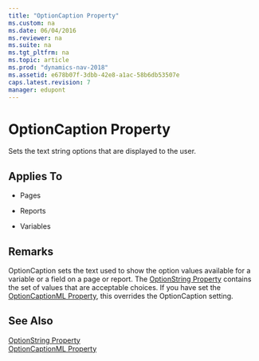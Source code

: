 ```yaml
---
title: "OptionCaption Property"
ms.custom: na
ms.date: 06/04/2016
ms.reviewer: na
ms.suite: na
ms.tgt_pltfrm: na
ms.topic: article
ms.prod: "dynamics-nav-2018"
ms.assetid: e678b07f-3dbb-42e8-a1ac-58b6db53507e
caps.latest.revision: 7
manager: edupont
---
```

# OptionCaption Property
Sets the text string options that are displayed to the user.  
  
## Applies To  
  
-   Pages  
  
-   Reports  
  
-   Variables  
  
## Remarks  
 OptionCaption sets the text used to show the option values available for a variable or a field on a page or report. The [OptionString Property](OptionString-Property.md) contains the set of values that are acceptable choices. If you have set the [OptionCaptionML Property](OptionCaptionML-Property.md), this overrides the OptionCaption setting.  
  
## See Also  
 [OptionString Property](OptionString-Property.md)   
 [OptionCaptionML Property](OptionCaptionML-Property.md)